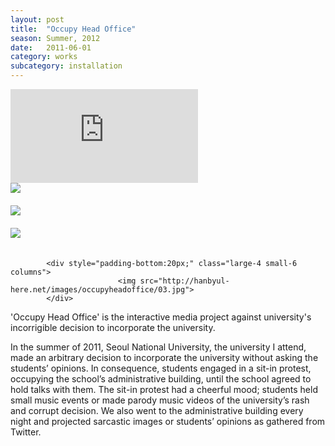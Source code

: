 ```yaml
---
layout: post
title:  "Occupy Head Office"
season: Summer, 2012
date:   2011-06-01
category: works
subcategory: installation
---
```


<div class="flex-video">
<iframe src="http://player.vimeo.com/video/32706947?title=0 byline=0 portrait=0" frameborder="0"> </iframe>
</div>


<div style="padding-bottom:20px;" class="large-4 small-6 columns">
                            <img src="http://hanbyul-here.net/images/occupyheadoffice/00.jpg">
            </div>
           
<div style="padding-bottom:20px;" class="large-4 small-6 columns">
                            <img src="http://hanbyul-here.net/images/occupyheadoffice/01.jpg">
            </div>
            
<div style="padding-bottom:20px;" class="large-4 small-6 columns">
                            <img src="http://hanbyul-here.net/images/occupyheadoffice/02.jpg">
            </div>



            <div style="padding-bottom:20px;" class="large-4 small-6 columns">
                            <img src="http://hanbyul-here.net/images/occupyheadoffice/03.jpg">
            </div>


'Occupy Head Office' is the interactive media project against university's incorrigible decision to incorporate the university.

In the summer of 2011, Seoul National University, the university I attend, made an arbitrary decision to incorporate the university without asking the students’ opinions. In consequence, students engaged in a sit-in protest, occupying the school’s administrative building, until the school agreed to hold talks with them. The sit-in protest had a cheerful mood; students held small music events or made parody music videos of the university’s rash and corrupt decision. We also went to the administrative building every night and projected sarcastic images or students’ opinions as gathered from Twitter.